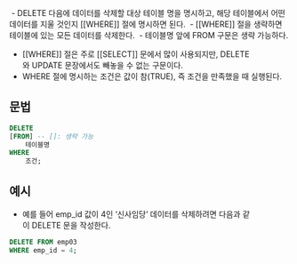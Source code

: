  - DELETE 다음에 데이터를 삭제할 대상 테이블 명을 명시하고, 해당 테이블에서 어떤 데이터를 지울 것인지 [[WHERE]] 절에 명시하면 된다.
 - [[WHERE]] 절을 생략하면 테이블에 있는 모든 데이터를 삭제한다.
 - 테이블명 앞에 FROM 구문은 생략 가능하다.

- [[WHERE]] 절은 주로 [[SELECT]] 문에서 많이 사용되지만, DELETE와 UPDATE 문장에서도 빼놓을 수 없는 구문이다.
- WHERE 절에 명시하는 조건은 값이 참(TRUE), 즉 조건을 만족했을 때 실행된다.

## 문법

```sql
DELETE
[FROM] -- []: 생략 가능
	테이블명
WHERE
	조건;
```

## 예시 

- 예를 들어 emp_id 값이 4인 ‘신사임당’ 데이터를 삭제하려면 다음과 같이 DELETE 문을 작성한다.

```sql
DELETE FROM emp03
WHERE emp_id = 4;
```
